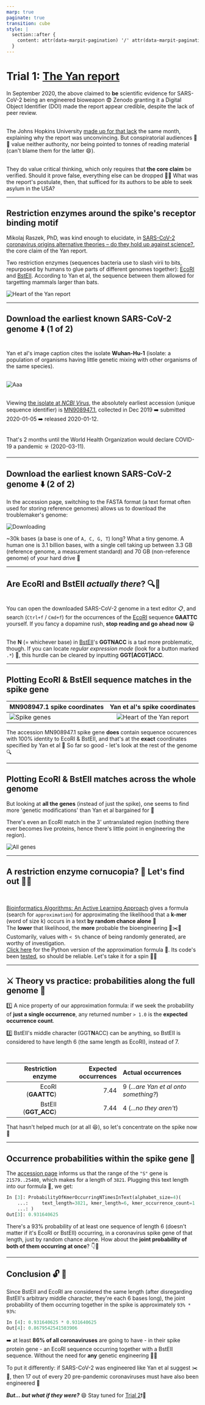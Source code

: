 ```yaml
---
marp: true
paginate: true
transition: cube
style: |
  section::after {
    content: attr(data-marpit-pagination) '/' attr(data-marpit-pagination-total);
  }
---
```


# Trial 1: [The Yan report](https://zenodo.org/record/4028830#.X1_bxGhKg2y)

In September 2020, the above claimed to **be** scientific evidence for SARS-CoV-2 being an engineered bioweapon :fearful: Zenodo granting it a Digital Object Identifier (DOI) made the report appear credible, despite the lack of peer review.

<br>The Johns Hopkins University [made up for that lack](https://www.centerforhealthsecurity.org/our-work/pubs_archive/pubs-pdfs/2020/200921-in-response-yan.pdf) the same month, explaining why the report was unconvincing. But conspiratorial audiences :raised_eyebrow::raised_eyebrow: value neither authority, nor being pointed to tonnes of reading material (can't blame them for the latter :smile:).

<br>They do value critical thinking, which only requires that __the core claim__ be verified. Should it prove false, everything else can be dropped :woman_shrugging: What was the report's postulate, then, that sufficed for its authors to be able to seek asylum in the USA?

---

## Restriction enzymes around the spike's receptor binding motif

Mikolaj Raszek, PhD, was kind enough to elucidate, in [SARS-CoV-2 coronavirus origins alternative theories – do they hold up against science?](https://merogenomics.ca/blog/en/117/SARS-CoV-2_coronavirus_origins_alternative_theories__do_they_hold_up_against_science_Part_2), the core claim of the Yan report.

Two restriction enzymes (sequences bacteria use to slash virii to bits, repurposed by humans to glue parts of different genomes together): [EcoRI](https://www.neb.com/products/r0101-ecori#Product%20Information) and [BstEII](https://www.neb.com/products/r0162-bsteii#Product%20Information). According to Yan et al, the sequence between them allowed for targetting mammals larger than bats.

![Heart of the Yan report](https://user-images.githubusercontent.com/13955209/179063218-748bafb5-5ad1-4f32-a4da-89bd1e3e259f.png)

---

## Download the earliest known SARS-CoV-2 genome :arrow_down: (1 of 2)

<br>Yan et al's image caption cites the isolate **Wuhan-Hu-1** (isolate: a population of organisms having little genetic mixing with other organisms of the same species).

<br>![Aaa](https://user-images.githubusercontent.com/13955209/179288273-5f752b8d-1ed1-4a64-bf0d-61e9d792fe59.png)

<br>Viewing [the isolate at _NCBI Virus_](https://www.ncbi.nlm.nih.gov/labs/virus/vssi/#/virus?SeqType_s=Nucleotide&VirusLineage_ss=Severe%20acute%20respiratory%20syndrome%20coronavirus%202,%20taxid:2697049&IsolateParsed_s=Wuhan-Hu-1), the absolutely earliest accession (unique sequence identifier) is [MN908947.1](https://www.ncbi.nlm.nih.gov/nuccore/MN908947.1), collected in Dec 2019 :arrow_right: submitted 2020-01-05 :arrow_right: released 2020-01-12.

<br>That's 2 months until the World Health Organization would declare COVID-19 a pandemic ☣️ (2020-03-11).

---

## Download the earliest known SARS-CoV-2 genome :arrow_down: (2 of 2)

In the accession page, switching to the FASTA format (a text format often used for storing reference genomes) allows us to download the troublemaker's genome:

![Downloading](https://user-images.githubusercontent.com/13955209/179091431-050a1882-24e8-4591-b176-d2d905f269aa.png)

~30k bases (a base is one of `A, C, G, T`) long? What a tiny genome. A human one is 3.1 billion bases, with a single cell taking up between 3.3 GB (reference genome, a measurement standard) and 70 GB (non-reference genome) of your hard drive :see_no_evil:

---

## Are EcoRI and BstEII _actually there_? :mag::eyes:

<br>You can open the downloaded SARS-CoV-2 genome in a text editor :clipboard:, and search (`Ctrl+f` / `Cmd+f`) for the occurrences of the [EcoRI](https://www.neb.com/products/r0101-ecori#Product%20Information) sequence __GAATTC__ yourself. If you fancy a dopamine rush, __stop reading and go ahead now__ :grin:

<br>The __N__ (= whichever base) in [BstEII](https://www.neb.com/products/r0162-bsteii#Product%20Information)'s __GGTNACC__ is a tad more problematic, though. If you can locate _regular expression mode_ (look for a button marked `.*`) :crossed_fingers:, this hurdle can be cleared by inputting __GGT[ACGT]ACC__.

---

## Plotting EcoRI & BstEII sequence matches in the spike gene

MN908947.1 spike coordinates | Yan et al's spike coordinates
--------------|:-----:|
![Spike genes](https://user-images.githubusercontent.com/13955209/179913693-f9ab603e-f143-4309-a19e-0f3996dec3dc.png) | ![Heart of the Yan report](https://user-images.githubusercontent.com/13955209/179063218-748bafb5-5ad1-4f32-a4da-89bd1e3e259f.png)

The accession MN908947.1 spike gene **does** contain sequence occurences with 100% identity to EcoRI & BstEII, and that's at the __exact__ coordinates specified by Yan et al :dart: 
So far so good - let's look at the rest of the genome :mag:

---

## Plotting EcoRI & BstEII matches across the whole genome

But looking at **all the genes** (instead of just the spike), one seems to find more 'genetic modifications' than Yan et al bargained for :thinking:

There's even an EcoRI match in the 3' untranslated region (nothing there ever becomes live proteins, hence there's little point in engineering the region).


![All genes](https://user-images.githubusercontent.com/13955209/179872222-cb2ecf4a-3f04-4a1e-abb5-1cc1f5e15fad.png)

---

## A restriction enzyme cornucopia? :unicorn: Let's find out :woman_shrugging:

<br>

[Bioinformatics Algorithms: An Active Learning Approach](https://bioinformaticsalgorithms.com/faqs/replication.html) gives a formula (search for `approximation`) for approximating the likelihood that a **k-mer** (word of size k) occurs in a text **by random chance alone** :game_die:
<br>
The **lower** that likelihood, the **more** probable the bioengineering :dna::scissors::dna: Customarily, values with `< 5%` chance of being randomly generated, are worthy of investigation.
<br>
[Click here](https://github.com/engelanna/verifying-sars-cov-2-origin-hypotheses/blob/master/src/probabilities/probability_of_kmer_occurring_n_times_in_text.py#L14-L23) for the Python version of the approximation formula :snake:. Its code's been [tested](https://github.com/engelanna/verifying-sars-cov-2-origin-hypotheses/blob/main/test/probabilities/test_probability_of_kmer_occurring_n_times_in_text.py), so should be reliable. Let's take it for a spin :yarn::cat:

---

## :crossed_swords: Theory vs practice: probabilities along the full genome :dna:

:one: A nice property of our approximation formula: if we seek the probability of **just a single occurrence**, any returned number `> 1.0` is the **expected occurrence count**.

:two: BstEII's middle character  (GGT**N**ACC) can be anything, so BstEII is considered to have length 6 (the same length as EcoRI), instead of 7.

<br>

| Restriction enzyme | Expected occurrences | Actual occurrences |
|-:|-:|:-|
| EcoRI (**GAATTC**) | 7.44 | 9 (_...are Yan et al onto something?_)
| BstEII (**GGT_ACC**) | 7.44 | 4 (_...no they aren't_)

That hasn't helped much (or at all :laughing:), so let's concentrate on the spike now :eyes:

---

## Occurrence probabilities within the spike gene :pushpin:

The [accession page](https://www.ncbi.nlm.nih.gov/nuccore/MN908947.1) informs us that the range of the `"S"` gene is `21579..25400`, which makes for a length of `3821`. Plugging this text length into our formula :electric_plug:, we get:

```python
In [3]: ProbabilityOfKmerOccurringNTimesInText(alphabet_size=4)(
    ...:     text_length=3821, kmer_length=6, kmer_occurrence_count=1
    ...: )
Out[3]: 0.931640625
```

There's a 93% probability of at least one sequence of length 6 (doesn't matter if it's EcoRI or BstEII) occurring, in a coronavirus spike gene of that length, just by random chance alone. How about the **joint probability of both of them occurring at once**? :point_down::eyes:

---

## Conclusion :unlock: :key:

Since BstEII and EcoRI are considered the same length (after disregarding BstEII's arbitrary middle character, they're each 6 bases long), the joint probability of them occurring together in the spike is approximately `93% * 93%`:

```python
In [4]: 0.931640625 * 0.931640625
Out[4]: 0.8679542541503906
```

:arrow_right: at least **86% of all coronaviruses** are going to have - in their spike protein gene - an EcoRI sequence occurring  together with a BstEII sequence. Without the need for **any** genetic engineering :woman_shrugging:

To put it differently: if SARS-CoV-2 was engineered like Yan et al suggest :scissors::dna:, then 17 out of every 20 pre-pandemic coronaviruses must have also been engineered :speak_no_evil:

***But... but what if they were?*** :smile: Stay tuned for [Trial 2](assets/markdown/trial_2_martin_and_mercola.md):exclamation::wave: